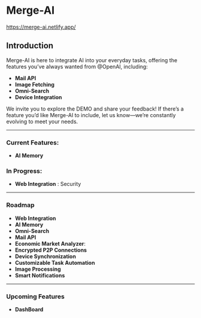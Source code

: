 # Merge-AI
https://merge-ai.netlify.app/

## Introduction

Merge-AI is here to integrate AI into your everyday tasks, offering the features you’ve always wanted from @OpenAI, including:  
- **Mail API**  
- **Image Fetching**  
- **Omni-Search**  
- **Device Integration**  

We invite you to explore the DEMO and share your feedback! If there’s a feature you’d like Merge-AI to include, let us know—we’re constantly evolving to meet your needs.

---
### Current Features:
- **AI Memory**

### In Progress:
- **Web Integration** : Security

---
### Roadmap
- **Web Integration**
- **AI Memory**
- **Omni-Search**
- **Mail API**
- **Economic Market Analyzer**:  
- **Encrypted P2P Connections**
- **Device Synchronization**
- **Customizable Task Automation**
- **Image Processing**
- **Smart Notifications**

---
### Upcoming Features
- **DashBoard**
